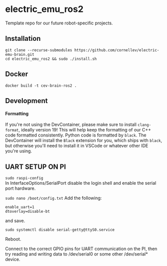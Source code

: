 # electric_emu_ros2
Template repo for our future robot-specific projects.

## Installation
`git clone --recurse-submodules https://github.com/cornellev/electric-emu-brain.git`  
`cd electric_emu_ros2 && sudo ./install.sh`

## Docker
`docker build -t cev-brain-ros2 .`

## Development

#### Formatting
If you're not using the DevContainer, please make sure to install `clang-format`, ideally version 19! This will help keep the formatting of our C++ code formatted consistently. Python code is formatted by `black`. The DevContainer will install the `Black` extension for you, which ships with `black`, but otherwise you'll need to install it in VSCode or whatever other IDE you're using.

## UART SETUP ON PI
`sudo raspi-config`  
In InterfaceOptions/SerialPort disable the login shell and enable the serial port hardware.

`sudo nano /boot/config.txt`
Add the following:  
```
enable_uart=1
dtoverlay=disable-bt
```  
and save.  
  
`sudo systemctl disable serial-getty@ttyS0.service  `
  
Reboot.  

Connect to the correct GPIO pins for UART communication on the PI,
then try reading and writing data to /dev/serial0 or some other /dev/serial* device.